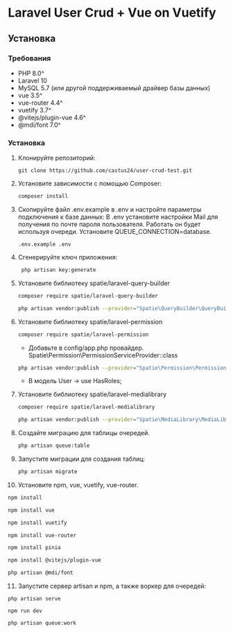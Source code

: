 # Laravel User Crud + Vue on Vuetify

## Установка

### Требования

- PHP 8.0^
- Laravel 10
- MySQL 5.7 (или другой поддерживаемый драйвер базы данных)
- vue 3.5^
- vue-router 4.4^
- vuetify 3.7^
- @vitejs/plugin-vue 4.6^
- @mdi/font 7.0^

### Установка

1. Клонируйте репозиторий:

   ```
   git clone https://github.com/castus24/user-crud-test.git

2. Установите зависимости с помощью Composer:

   ```bash
   composer install

3. Скопируйте файл .env.example в .env и настройте параметры подключения к базе данных:
   В .env установите настройки Mail для получения по почте пароля пользователя.
   Работать он будет используя очереди. Установите QUEUE_CONNECTION=database.

   ```
   .env.example .env
   ```

4. Сгенерируйте ключ приложения:

   ```bash
    php artisan key:generate
   ```

5. Установите библиотеку spatie/laravel-query-builder

   ```bash
   composer require spatie/laravel-query-builder
   ```

   ```bash
   php artisan vendor:publish --provider="Spatie\QueryBuilder\QueryBuilderServiceProvider" --tag="query-builder-config"
   ```

6. Установите библиотеку spatie/laravel-permission

   ```bash
   composer require spatie/laravel-permission
   ```

   - Добавьте в config/app.php провайдер. Spatie\Permission\PermissionServiceProvider::class

   ```bash
   php artisan vendor:publish --provider="Spatie\Permission\PermissionServiceProvider"
    ```

   - В модель User -> use HasRoles;

7. Установите библиотеку spatie/laravel-medialibrary

   ```bash
   composer require spatie/laravel-medialibrary
   ```

   ```bash
   php artisan vendor:publish --provider="Spatie\MediaLibrary\MediaLibraryServiceProvider" --tag="medialibrary-migrations"
8. Создайте миграцию для таблицы очередей.

   ```bash
   php artisan queue:table
   ```

9. Запустите миграции для создания таблиц:

   ```bash
   php artisan migrate
   ```

10. Установите npm, vue, vuetify, vue-router.

```bash
npm install
```

```bash
npm install vue
```

```bash
npm install vuetify
```

```bash
npm install vue-router
```

```bash
npm install pinia
```

```bash
npm install @vitejs/plugin-vue
```

```bash
php artisan @mdi/font
```

11. Запустите cервер artisan и npm, а также воркер для очередей:

```
php artisan serve
```

```
npm run dev
```

```
php artisan queue:work
```





